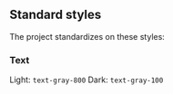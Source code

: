 ## Standard styles
The project standardizes on these styles:

### Text
Light:  `text-gray-800`
Dark:   `text-gray-100`